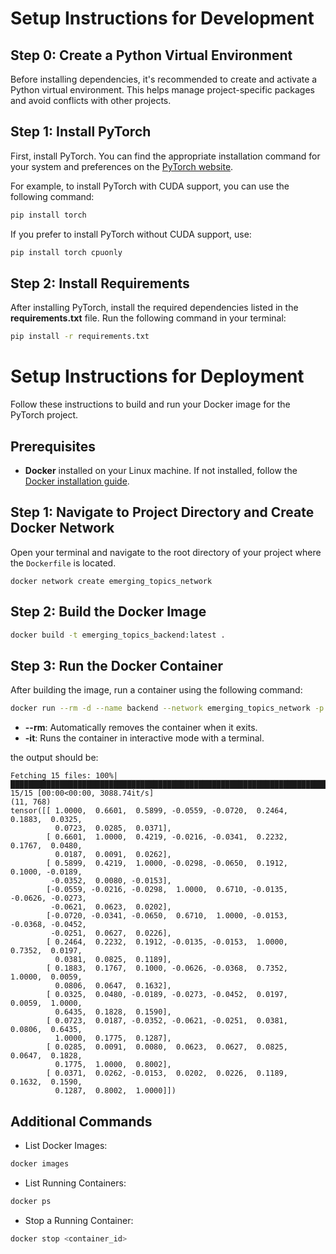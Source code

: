 # Setup Instructions for Development
## Step 0: Create a Python Virtual Environment

Before installing dependencies, it's recommended to create and activate a Python virtual environment. This helps manage project-specific packages and avoid conflicts with other projects.

## Step 1: Install PyTorch

First, install PyTorch. You can find the appropriate installation command for your system and preferences on the [PyTorch website](https://pytorch.org/get-started/locally/).

For example, to install PyTorch with CUDA support, you can use the following command:

```sh
pip install torch
```
If you prefer to install PyTorch without CUDA support, use:
```sh
pip install torch cpuonly
```

## Step 2: Install Requirements
After installing PyTorch, install the required dependencies listed in the **requirements.txt** file. Run the following command in your terminal:

```sh
pip install -r requirements.txt
```

# Setup Instructions for Deployment

Follow these instructions to build and run your Docker image for the PyTorch project.

## Prerequisites

- **Docker** installed on your Linux machine. If not installed, follow the [Docker installation guide](https://docs.docker.com/engine/install/).

## Step 1: Navigate to Project Directory and Create Docker Network


Open your terminal and navigate to the root directory of your project where the `Dockerfile` is located.

```
docker network create emerging_topics_network
```



## Step 2: Build the Docker Image
```sh
docker build -t emerging_topics_backend:latest .
```
## Step 3: Run the Docker Container
After building the image, run a container using the following command:

```sh
docker run --rm -d --name backend --network emerging_topics_network -p 8800:8800 emerging_topics_backend
```

- **--rm**: Automatically removes the container when it exits.
- **-it**: Runs the container in interactive mode with a terminal.  

the output should be:
```
Fetching 15 files: 100%|████████████████████████████████████████████████████████████████████████████████████████████████| 15/15 [00:00<00:00, 3088.74it/s]
(11, 768)
tensor([[ 1.0000,  0.6601,  0.5899, -0.0559, -0.0720,  0.2464,  0.1883,  0.0325,
          0.0723,  0.0285,  0.0371],
        [ 0.6601,  1.0000,  0.4219, -0.0216, -0.0341,  0.2232,  0.1767,  0.0480,
          0.0187,  0.0091,  0.0262],
        [ 0.5899,  0.4219,  1.0000, -0.0298, -0.0650,  0.1912,  0.1000, -0.0189,
         -0.0352,  0.0080, -0.0153],
        [-0.0559, -0.0216, -0.0298,  1.0000,  0.6710, -0.0135, -0.0626, -0.0273,
         -0.0621,  0.0623,  0.0202],
        [-0.0720, -0.0341, -0.0650,  0.6710,  1.0000, -0.0153, -0.0368, -0.0452,
         -0.0251,  0.0627,  0.0226],
        [ 0.2464,  0.2232,  0.1912, -0.0135, -0.0153,  1.0000,  0.7352,  0.0197,
          0.0381,  0.0825,  0.1189],
        [ 0.1883,  0.1767,  0.1000, -0.0626, -0.0368,  0.7352,  1.0000,  0.0059,
          0.0806,  0.0647,  0.1632],
        [ 0.0325,  0.0480, -0.0189, -0.0273, -0.0452,  0.0197,  0.0059,  1.0000,
          0.6435,  0.1828,  0.1590],
        [ 0.0723,  0.0187, -0.0352, -0.0621, -0.0251,  0.0381,  0.0806,  0.6435,
          1.0000,  0.1775,  0.1287],
        [ 0.0285,  0.0091,  0.0080,  0.0623,  0.0627,  0.0825,  0.0647,  0.1828,
          0.1775,  1.0000,  0.8002],
        [ 0.0371,  0.0262, -0.0153,  0.0202,  0.0226,  0.1189,  0.1632,  0.1590,
          0.1287,  0.8002,  1.0000]])
```

## Additional Commands
- List Docker Images:

```sh 
docker images
```
- List Running Containers:

```sh 
docker ps
```
- Stop a Running Container:

```sh 
docker stop <container_id>
```